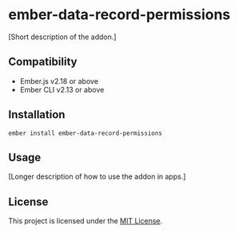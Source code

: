 ember-data-record-permissions
==============================================================================

[Short description of the addon.]


Compatibility
------------------------------------------------------------------------------

* Ember.js v2.18 or above
* Ember CLI v2.13 or above


Installation
------------------------------------------------------------------------------

```
ember install ember-data-record-permissions
```


Usage
------------------------------------------------------------------------------

[Longer description of how to use the addon in apps.]


License
------------------------------------------------------------------------------

This project is licensed under the [MIT License](LICENSE.md).
